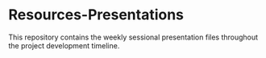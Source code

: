 # Resources-Presentations

This repository contains the weekly sessional presentation files throughout the project development timeline.
